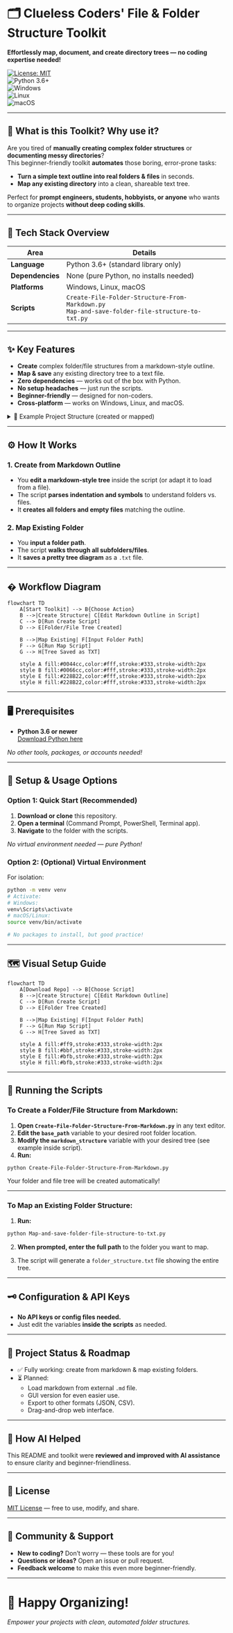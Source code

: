 # 🗂️ Clueless Coders' File & Folder Structure Toolkit  
**Effortlessly map, document, and create directory trees — no coding expertise needed!**

[![License: MIT](https://img.shields.io/badge/License-MIT-yellow.svg)](LICENSE)  
![Python 3.6+](https://img.shields.io/badge/Python-%3E=3.6-blue)  
![Windows](https://img.shields.io/badge/Windows-supported-brightgreen)  
![Linux](https://img.shields.io/badge/Linux-supported-brightgreen)  
![macOS](https://img.shields.io/badge/macOS-supported-brightgreen)

---

## 🌟 What is this Toolkit? Why use it?

Are you tired of **manually creating complex folder structures** or **documenting messy directories**?  
This beginner-friendly toolkit **automates** those boring, error-prone tasks:

- **Turn a simple text outline into real folders & files** in seconds.
- **Map any existing directory** into a clean, shareable text tree.

Perfect for **prompt engineers, students, hobbyists, or anyone** who wants to organize projects **without deep coding skills**.

---

## 🧰 Tech Stack Overview

| Area            | Details                                         |
|-----------------|-------------------------------------------------|
| **Language**    | Python 3.6+ (standard library only)             |
| **Dependencies**| None (pure Python, no installs needed)          |
| **Platforms**   | Windows, Linux, macOS                           |
| **Scripts**     | `Create-File-Folder-Structure-From-Markdown.py`<br>`Map-and-save-folder-file-structure-to-txt.py` |

---

## ✨ Key Features

- **Create** complex folder/file structures from a markdown-style outline.
- **Map & save** any existing directory tree to a text file.
- **Zero dependencies** — works out of the box with Python.
- **No setup headaches** — just run the scripts.
- **Beginner-friendly** — designed for non-coders.
- **Cross-platform** — works on Windows, Linux, and macOS.

<details>
<summary>📂 Example Project Structure (created or mapped)</summary>

```
ProjectRoot/
├── README.md
├── package.json
├── src/
│   ├── app.js
│   └── utils.js
├── assets/
│   ├── images/
│   │   └── logo.png
│   └── styles/
│       └── main.css
└── docs/
    └── user-guide.docx
```
</details>

---

## ⚙️ How It Works

### 1. **Create from Markdown Outline**

- You **edit a markdown-style tree** inside the script (or adapt it to load from a file).
- The script **parses indentation and symbols** to understand folders vs. files.
- It **creates all folders and empty files** matching the outline.

### 2. **Map Existing Folder**

- You **input a folder path**.
- The script **walks through all subfolders/files**.
- It **saves a pretty tree diagram** as a `.txt` file.

---

## � Workflow Diagram

```mermaid
flowchart TD
    A[Start Toolkit] --> B{Choose Action}
    B -->|Create Structure| C[Edit Markdown Outline in Script]
    C --> D[Run Create Script]
    D --> E[Folder/File Tree Created]

    B -->|Map Existing| F[Input Folder Path]
    F --> G[Run Map Script]
    G --> H[Tree Saved as TXT]

    style A fill:#0044cc,color:#fff,stroke:#333,stroke-width:2px
    style B fill:#0066cc,color:#fff,stroke:#333,stroke-width:2px
    style E fill:#228B22,color:#fff,stroke:#333,stroke-width:2px
    style H fill:#228B22,color:#fff,stroke:#333,stroke-width:2px
```

---

## 🖥️ Prerequisites

- **Python 3.6 or newer**  
  [Download Python here](https://www.python.org/downloads/)

_No other tools, packages, or accounts needed!_

---

## 🚀 Setup & Usage Options

### Option 1: Quick Start (Recommended)

1. **Download or clone** this repository.
2. **Open a terminal** (Command Prompt, PowerShell, Terminal app).
3. **Navigate** to the folder with the scripts.

_No virtual environment needed — pure Python!_

### Option 2: (Optional) Virtual Environment

For isolation:

```bash
python -m venv venv
# Activate:
# Windows:
venv\Scripts\activate
# macOS/Linux:
source venv/bin/activate

# No packages to install, but good practice!
```

---

## 🗺️ Visual Setup Guide

```mermaid
flowchart TD
    A[Download Repo] --> B[Choose Script]
    B -->|Create Structure| C[Edit Markdown Outline]
    C --> D[Run Create Script]
    D --> E[Folder Tree Created]

    B -->|Map Existing| F[Input Folder Path]
    F --> G[Run Map Script]
    G --> H[Tree Saved as TXT]

    style A fill:#ff9,stroke:#333,stroke-width:2px
    style B fill:#bbf,stroke:#333,stroke-width:2px
    style E fill:#bfb,stroke:#333,stroke-width:2px
    style H fill:#bfb,stroke:#333,stroke-width:2px
```

---

## 🏃 Running the Scripts

### To **Create a Folder/File Structure** from Markdown:

1. **Open `Create-File-Folder-Structure-From-Markdown.py`** in any text editor.
2. **Edit the `base_path`** variable to your desired root folder location.
3. **Modify the `markdown_structure`** variable with your desired tree (see example inside script).
4. **Run:**

```bash
python Create-File-Folder-Structure-From-Markdown.py
```

Your folder and file tree will be created automatically!

---

### To **Map an Existing Folder Structure**:

1. **Run:**

```bash
python Map-and-save-folder-file-structure-to-txt.py
```

2. **When prompted, enter the full path** to the folder you want to map.

3. The script will generate a `folder_structure.txt` file showing the entire tree.

---

## 🗝️ Configuration & API Keys

- **No API keys or config files needed.**
- Just edit the variables **inside the scripts** as needed.

---

## 🚦 Project Status & Roadmap

- ✅ Fully working: create from markdown & map existing folders.
- ⏳ Planned:  
  - Load markdown from external `.md` file.  
  - GUI version for even easier use.  
  - Export to other formats (JSON, CSV).  
  - Drag-and-drop web interface.

---

## 🤖 How AI Helped

This README and toolkit were **reviewed and improved with AI assistance** to ensure clarity and beginner-friendliness.

---

## 📜 License

[MIT License](LICENSE) — free to use, modify, and share.

---

## 💬 Community & Support

- **New to coding?** Don’t worry — these tools are for you!
- **Questions or ideas?** Open an issue or pull request.
- **Feedback welcome** to make this even more beginner-friendly.

---

# 🎉 Happy Organizing!  
_Empower your projects with clean, automated folder structures._
